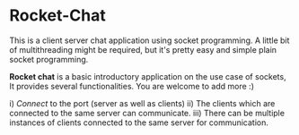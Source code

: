 # Rocket-Chat
This is a client server chat application using socket programming. A little bit of multithreading might be required, but it's pretty easy and simple plain socket programming.

**Rocket chat** is a basic introductory application on the use case of sockets, It provides several functionalities. You are welcome to add more :) 

i) _Connect_ to the port (server as well as clients)
ii) The clients which are connected to the same server can communicate.
iii) There can be multiple instances of clients connected to the same server for communication. 
